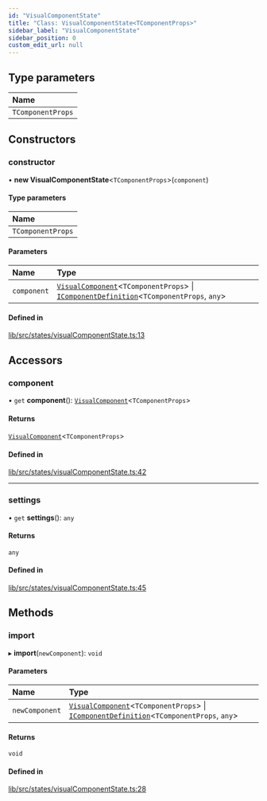 ```yaml
---
id: "VisualComponentState"
title: "Class: VisualComponentState<TComponentProps>"
sidebar_label: "VisualComponentState"
sidebar_position: 0
custom_edit_url: null
---
```


## Type parameters

| Name |
| :------ |
| `TComponentProps` |

## Constructors

### constructor

• **new VisualComponentState**<`TComponentProps`\>(`component`)

#### Type parameters

| Name |
| :------ |
| `TComponentProps` |

#### Parameters

| Name | Type |
| :------ | :------ |
| `component` | [`VisualComponent`](../#visualcomponent)<`TComponentProps`\> \| [`IComponentDefinition`](../interfaces/IComponentDefinition)<`TComponentProps`, `any`\> |

#### Defined in

[lib/src/states/visualComponentState.ts:13](https://github.com/tokarchyn/react-easy-diagram/blob/96a8c28/lib/src/states/visualComponentState.ts#L13)

## Accessors

### component

• `get` **component**(): [`VisualComponent`](../#visualcomponent)<`TComponentProps`\>

#### Returns

[`VisualComponent`](../#visualcomponent)<`TComponentProps`\>

#### Defined in

[lib/src/states/visualComponentState.ts:42](https://github.com/tokarchyn/react-easy-diagram/blob/96a8c28/lib/src/states/visualComponentState.ts#L42)

___

### settings

• `get` **settings**(): `any`

#### Returns

`any`

#### Defined in

[lib/src/states/visualComponentState.ts:45](https://github.com/tokarchyn/react-easy-diagram/blob/96a8c28/lib/src/states/visualComponentState.ts#L45)

## Methods

### import

▸ **import**(`newComponent`): `void`

#### Parameters

| Name | Type |
| :------ | :------ |
| `newComponent` | [`VisualComponent`](../#visualcomponent)<`TComponentProps`\> \| [`IComponentDefinition`](../interfaces/IComponentDefinition)<`TComponentProps`, `any`\> |

#### Returns

`void`

#### Defined in

[lib/src/states/visualComponentState.ts:28](https://github.com/tokarchyn/react-easy-diagram/blob/96a8c28/lib/src/states/visualComponentState.ts#L28)
